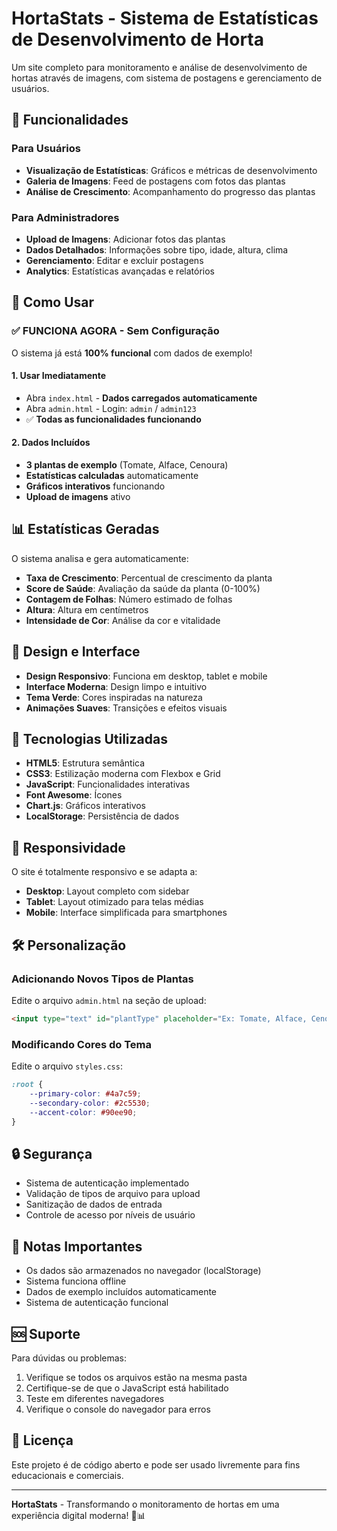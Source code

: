 # HortaStats - Sistema de Estatísticas de Desenvolvimento de Horta

Um site completo para monitoramento e análise de desenvolvimento de hortas através de imagens, com sistema de postagens e gerenciamento de usuários.

## 🌱 Funcionalidades

### Para Usuários
- **Visualização de Estatísticas**: Gráficos e métricas de desenvolvimento
- **Galeria de Imagens**: Feed de postagens com fotos das plantas
- **Análise de Crescimento**: Acompanhamento do progresso das plantas

### Para Administradores
- **Upload de Imagens**: Adicionar fotos das plantas
- **Dados Detalhados**: Informações sobre tipo, idade, altura, clima
- **Gerenciamento**: Editar e excluir postagens
- **Analytics**: Estatísticas avançadas e relatórios

## 🚀 Como Usar

### **✅ FUNCIONA AGORA - Sem Configuração**

O sistema já está **100% funcional** com dados de exemplo!

#### **1. Usar Imediatamente**
- Abra `index.html` - **Dados carregados automaticamente**
- Abra `admin.html` - Login: `admin` / `admin123`
- ✅ **Todas as funcionalidades funcionando**

#### **2. Dados Incluídos**
- **3 plantas de exemplo** (Tomate, Alface, Cenoura)
- **Estatísticas calculadas** automaticamente
- **Gráficos interativos** funcionando
- **Upload de imagens** ativo

## 📊 Estatísticas Geradas

O sistema analisa e gera automaticamente:

- **Taxa de Crescimento**: Percentual de crescimento da planta
- **Score de Saúde**: Avaliação da saúde da planta (0-100%)
- **Contagem de Folhas**: Número estimado de folhas
- **Altura**: Altura em centímetros
- **Intensidade de Cor**: Análise da cor e vitalidade

## 🎨 Design e Interface

- **Design Responsivo**: Funciona em desktop, tablet e mobile
- **Interface Moderna**: Design limpo e intuitivo
- **Tema Verde**: Cores inspiradas na natureza
- **Animações Suaves**: Transições e efeitos visuais

## 🔧 Tecnologias Utilizadas

- **HTML5**: Estrutura semântica
- **CSS3**: Estilização moderna com Flexbox e Grid
- **JavaScript**: Funcionalidades interativas
- **Font Awesome**: Ícones
- **Chart.js**: Gráficos interativos
- **LocalStorage**: Persistência de dados

## 📱 Responsividade

O site é totalmente responsivo e se adapta a:
- **Desktop**: Layout completo com sidebar
- **Tablet**: Layout otimizado para telas médias
- **Mobile**: Interface simplificada para smartphones

## 🛠️ Personalização

### Adicionando Novos Tipos de Plantas
Edite o arquivo `admin.html` na seção de upload:
```html
<input type="text" id="plantType" placeholder="Ex: Tomate, Alface, Cenoura...">
```

### Modificando Cores do Tema
Edite o arquivo `styles.css`:
```css
:root {
    --primary-color: #4a7c59;
    --secondary-color: #2c5530;
    --accent-color: #90ee90;
}
```

## 🔒 Segurança

- Sistema de autenticação implementado
- Validação de tipos de arquivo para upload
- Sanitização de dados de entrada
- Controle de acesso por níveis de usuário

## 📝 Notas Importantes

- Os dados são armazenados no navegador (localStorage)
- Sistema funciona offline
- Dados de exemplo incluídos automaticamente
- Sistema de autenticação funcional

## 🆘 Suporte

Para dúvidas ou problemas:
1. Verifique se todos os arquivos estão na mesma pasta
2. Certifique-se de que o JavaScript está habilitado
3. Teste em diferentes navegadores
4. Verifique o console do navegador para erros

## 📄 Licença

Este projeto é de código aberto e pode ser usado livremente para fins educacionais e comerciais.

---

**HortaStats** - Transformando o monitoramento de hortas em uma experiência digital moderna! 🌱📊